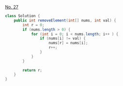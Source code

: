 [No. 27](https://leetcode.com/problems/remove-element/description/)

```java
class Solution {
    public int removeElement(int[] nums, int val) {
        int r = 0;
        if (nums.length > 0) {
            for (int i = 0; i < nums.length; i++ ) {
                if (nums[i] != val) {
                    nums[r] = nums[i];
                    r++;
                }
            }
        }
        
        return r;
    }
}
```
